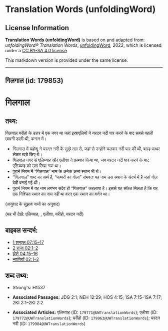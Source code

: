 # Translation Words (unfoldingWord)

## License Information

**Translation Words (unfoldingWord)** is based on and adapted from: _unfoldingWord® Translation Words_, [unfoldingWord](https://unfoldingword.org/utw), 2022, which is licensed under a [CC BY-SA 4.0 license](https://creativecommons.org/licenses/by-sa/4.0/legalcode.en).

This markdown version is provided under the same license.



--------------------------------

## गिलगाल (id: 179853)

गिलगाल
======

तथ्य:
-----

गिलगाल यरीहो के उत्तर में एक नगर था जहां इस्राएलियों ने यरदन नदी पार करने के बाद सबसे पहली छावनी डाली थी, कनान में।

* गिलगाल में यहोशू ने यरदन नदी के सूखे तल से, जहां से उन्होंने चलकर नदी पार की थी, बारह पत्थर लेकर खड़े किए थे।
* गिलगाल नगर से एलिय्याह और एलीशा ने प्रस्थान किया था, जब यरदन नदी पार करने के बाद एलिय्याह को उठा लिया गया था।
* पुराने नियम में “गिलगाल” नाम के अनेक अन्य स्थान भी थे।
* “गिलगाल” शब्द का अर्थ है, “पत्थरों का गोला” संभवतः यह नाम उस स्थान के संदर्भ में है जहां गोल वेदी बनाई गई थी।
* पुराने नियम में यह नाम लगभग सदैव ही “गिलगाल” कहलाया है। इससे यह संकेत मिलता है कि यह एक निश्चित स्थान का नाम नहीं था वरन् एक स्थान का वर्णन था।

(अनुवाद के सुझाव नामों का अनुवाद)

(यह भी देखें: एलिय्याह, , एलीशा, यरीहो, यरदन नदी)

बाइबल सन्दर्भ:
--------------

* [1 शमूएल 07:15–17](https://ref.ly/1Sam0:0)
* [2 राजा 02:1–2](https://ref.ly/2Kgs0:0)
* [होशे 04:15–16](https://ref.ly/Hos4:15-Hos4:16)
* [न्यायियों 02:1–2](https://ref.ly/Judg2:1-Judg2:2)

शब्द तथ्य:
----------

* Strong's: H1537

* **Associated Passages:** JDG 2:1; NEH 12:29; HOS 4:15; 1SA 7:15–1SA 7:17; 2KI 2:1–2KI 2:2
* **Associated Articles:** एलिय्याह (ID: `179771@UWTranslationWords`); एलीशा (ID: `179772@UWTranslationWords`); यरीहो (ID: `179963@UWTranslationWords`); यरदन नदी (ID: `179984@UWTranslationWords`)

